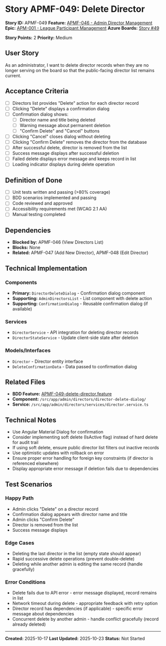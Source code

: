 # Story APMF-049: Delete Director

**Story ID:** APMF-049
**Feature:** [APMF-046 - Admin Director Management](../features/apm/APMF-046-director-management.md)
**Epic:** [APM-001 - League Participant Management](../epics/APM-001-admin-people-management.md)
**Azure Boards:** [Story #49](https://dev.azure.com/rsalit1516/Hoops/_workitems/edit/49)

**Story Points:** 2
**Priority:** Medium

## User Story

As an administrator, I want to delete director records when they are no longer serving on the board so that the public-facing director list remains current.

## Acceptance Criteria

- [ ] Directors list provides "Delete" action for each director record
- [ ] Clicking "Delete" displays a confirmation dialog
- [ ] Confirmation dialog shows:
  - [ ] Director name and title being deleted
  - [ ] Warning message about permanent deletion
  - [ ] "Confirm Delete" and "Cancel" buttons
- [ ] Clicking "Cancel" closes dialog without deleting
- [ ] Clicking "Confirm Delete" removes the director from the database
- [ ] After successful delete, director is removed from the list
- [ ] Success message displays after successful deletion
- [ ] Failed delete displays error message and keeps record in list
- [ ] Loading indicator displays during delete operation

## Definition of Done

- [ ] Unit tests written and passing (>80% coverage)
- [ ] BDD scenarios implemented and passing
- [ ] Code reviewed and approved
- [ ] Accessibility requirements met (WCAG 2.1 AA)
- [ ] Manual testing completed

## Dependencies

- **Blocked by:** APMF-046 (View Directors List)
- **Blocks:** None
- **Related:** APMF-047 (Add New Director), APMF-048 (Edit Director)

## Technical Implementation

### Components

- **Primary:** `DirectorDeleteDialog` - Confirmation dialog component
- **Supporting:** `AdminDirectorsList` - List component with delete action
- **Supporting:** `ConfirmationDialog` - Reusable confirmation dialog (if available)

### Services

- `DirectorService` - API integration for deleting director records
- `DirectorStateService` - Update client-side state after deletion

### Models/Interfaces

- `Director` - Director entity interface
- `DeleteConfirmationData` - Data passed to confirmation dialog

## Related Files

- **BDD Feature:** [APMF-049-delete-director.feature](../features/apm/APMF-049-delete-director.feature)
- **Component:** `/src/app/admin/directors/director-delete-dialog/`
- **Service:** `/src/app/admin/directors/services/director.service.ts`

## Technical Notes

- Use Angular Material Dialog for confirmation
- Consider implementing soft delete (IsActive flag) instead of hard delete for audit trail
- If using soft delete, ensure public director list filters out inactive records
- Use optimistic updates with rollback on error
- Ensure proper error handling for foreign key constraints (if director is referenced elsewhere)
- Display appropriate error message if deletion fails due to dependencies

## Test Scenarios

### Happy Path

- Admin clicks "Delete" on a director record
- Confirmation dialog appears with director name and title
- Admin clicks "Confirm Delete"
- Director is removed from the list
- Success message displays

### Edge Cases

- Deleting the last director in the list (empty state should appear)
- Rapid successive delete operations (prevent double-delete)
- Deleting while another admin is editing the same record (handle gracefully)

### Error Conditions

- Delete fails due to API error - error message displayed, record remains in list
- Network timeout during delete - appropriate feedback with retry option
- Director record has dependencies (if applicable) - specific error message about dependencies
- Concurrent delete by another admin - handle conflict gracefully (record already deleted)

---

**Created:** 2025-10-17
**Last Updated:** 2025-10-23
**Status:** Not Started
